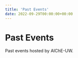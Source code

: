 ```yaml
---
title: 'Past Events'
date: 2022-09-29T00:00:00+00:00
---
```


# Past Events

Past events hosted by AIChE-UW.
